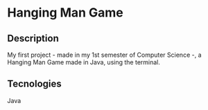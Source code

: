 # Hanging Man Game

## Description
My first project - made in my 1st semester of Computer Science -, a Hanging Man Game made in Java, using the terminal.  

## Tecnologies
Java
